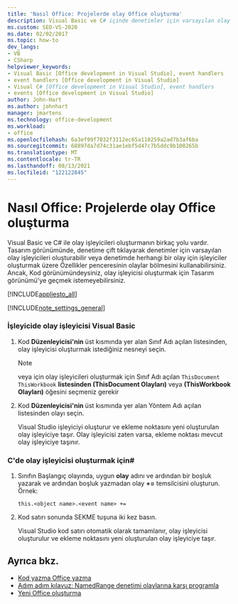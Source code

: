 ```yaml
---
title: 'Nasıl Office: Projelerde olay Office oluşturma'
description: Visual Basic ve C# içinde denetimler için varsayılan olay işleyicileri oluşturmanın çeşitli yollarını öğrenin.
ms.custom: SEO-VS-2020
ms.date: 02/02/2017
ms.topic: how-to
dev_langs:
- VB
- CSharp
helpviewer_keywords:
- Visual Basic [Office development in Visual Studio], event handlers
- event handlers [Office development in Visual Studio]
- Visual C# [Office development in Visual Studio], event handlers
- events [Office development in Visual Studio]
author: John-Hart
ms.author: johnhart
manager: jmartens
ms.technology: office-development
ms.workload:
- office
ms.openlocfilehash: 6a3ef99f7032f3112ec65a110259a2ad7b3af6ba
ms.sourcegitcommit: 68897da7d74c31ae1ebf5d47c7b5ddc9b108265b
ms.translationtype: MT
ms.contentlocale: tr-TR
ms.lasthandoff: 08/13/2021
ms.locfileid: "122122845"
---
```

# <a name="how-to-create-event-handlers-in-office-projects"></a>Nasıl Office: Projelerde olay Office oluşturma
  Visual Basic ve C# ile olay işleyicileri oluşturmanın birkaç yolu vardır. Tasarım görünümünde, denetime çift tıklayarak denetimler için varsayılan olay işleyicileri oluşturabilir veya  denetimde herhangi bir olay için işleyiciler oluşturmak üzere Özellikler penceresinin olaylar bölmesini kullanabilirsiniz. Ancak, Kod görünümündeysiniz, olay işleyicisi oluşturmak için Tasarım görünümü'ye geçmek istemeyebilirsiniz.

 [!INCLUDE[appliesto_all](../vsto/includes/appliesto-all-md.md)]

 [!INCLUDE[note_settings_general](../sharepoint/includes/note-settings-general-md.md)]

### <a name="to-create-an-event-handler-in-visual-basic"></a>İşleyicide olay işleyicisi Visual Basic

1. Kod **Düzenleyicisi'nin** üst kısmında yer alan Sınıf Adı açılan listesinden, olay işleyicisi oluşturmak istediğiniz nesneyi seçin.

    > [!NOTE]
    > veya için olay işleyicileri oluşturmak için Sınıf Adı açılan `ThisDocument` `ThisWorkbook` **listesinden (ThisDocument Olayları)** veya **(ThisWorkbook Olayları)** öğesini seçmeniz gerekir 

2. Kod **Düzenleyicisi'nin** üst kısmında yer alan Yöntem Adı açılan listesinden olayı seçin.

     Visual Studio işleyiciyi oluşturur ve ekleme noktasını yeni oluşturulan olay işleyiciye taşır. Olay işleyicisi zaten varsa, ekleme noktası mevcut olay işleyiciye taşınır.

### <a name="to-create-an-event-handler-in-c"></a>C'de olay işleyicisi oluşturmak için\#

1. Sınıfın Başlangıç olayında, uygun **olay** adını ve ardından bir boşluk yazarak ve ardından boşluk yazmadan olay **+=** temsilcisini oluşturun. Örnek:

     `this.<object name>.<event name> +=`

2. Kod satırı sonunda SEKME tuşuna iki kez basın.

     Visual Studio kod satırı otomatik olarak tamamlanır, olay işleyicisi oluşturulur ve ekleme noktasını yeni oluşturulan olay işleyiciye taşır.

## <a name="see-also"></a>Ayrıca bkz.
- [Kod yazma Office yazma](../vsto/writing-code-in-office-solutions.md)
- [Adım adım kılavuz: NamedRange denetimi olaylarına karşı programla](../vsto/walkthrough-programming-against-events-of-a-namedrange-control.md)
- [Yeni Office oluşturma](../vsto/building-office-solutions.md)
